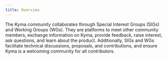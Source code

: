 ```yaml
---
title: Overview
---
```


The Kyma community collaborates through Special Interest Groups (SIGs) and Working Groups (WGs). They are platforms to meet other community members, exchange information on Kyma, provide feedback, raise interest, ask questions, and learn about the product. Additionally, SIGs and WGs facilitate technical discussions, proposals, and contributions, and ensure Kyma is a welcoming community for all contributors.
